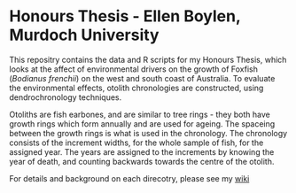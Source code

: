 Honours Thesis - Ellen Boylen, Murdoch University
===============

This repositry contains the data and R scripts for my Honours Thesis, which looks at the affect of environmental drivers on the growth of Foxfish (_Bodianus frenchii_) on the west and south coast of Australia. To evaluate the environmental effects, otolith chronologies are constructed, using dendrochronology techniques.

Otoliths are fish earbones, and are similar to tree rings - they both have growth rings which form annually and are used for ageing. The spaceing between the growth rings is what is used in the chronology. The chronology consists of the increment widths, for the whole sample of fish, for the assigned year. The years are assigned to the increments by knowing the year of death, and counting backwards towards the centre of the otolith. 

For details and background on each direcotry, please see my [wiki](https://github.com/emboylen/EBHonoursThesis/wiki "EBHonoursThesis Wiki")

